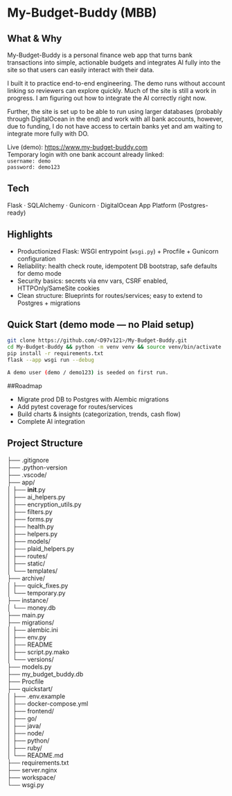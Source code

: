 # My-Budget-Buddy (MBB)

## What & Why
My-Budget-Buddy is a personal finance web app that turns bank transactions into simple, actionable budgets and integrates AI fully into the site so that users can easily interact with their data.  

I built it to practice end-to-end engineering. The demo runs without account linking so reviewers can explore quickly. Much of the site is still a work in progress. I am figuring out how to integrate the AI correctly right now.  

Further, the site is set up to be able to run using larger databases (probably through DigitalOcean in the end) and work with all bank accounts, however, due to funding, I do not have access to certain banks yet and am waiting to integrate more fully with DO.  

Live (demo): https://www.my-budget-buddy.com  
Temporary login with one bank account already linked:  
`username: demo`  
`password: demo123`

## Tech
Flask · SQLAlchemy · Gunicorn · DigitalOcean App Platform (Postgres-ready)

## Highlights
- Productionized Flask: WSGI entrypoint (`wsgi.py`) + Procfile + Gunicorn configuration  
- Reliability: health check route, idempotent DB bootstrap, safe defaults for demo mode  
- Security basics: secrets via env vars, CSRF enabled, HTTPOnly/SameSite cookies  
- Clean structure: Blueprints for routes/services; easy to extend to Postgres + migrations  

## Quick Start (demo mode — no Plaid setup)
```bash
git clone https://github.com/<D97v121>/My-Budget-Buddy.git
cd My-Budget-Buddy && python -m venv venv && source venv/bin/activate
pip install -r requirements.txt
flask --app wsgi run --debug

A demo user (demo / demo123) is seeded on first run.
```

##Roadmap

- Migrate prod DB to Postgres with Alembic migrations
- Add pytest coverage for routes/services
- Build charts & insights (categorization, trends, cash flow)
- Complete AI integration

## Project Structure

├── .gitignore  
├── .python-version  
├── .vscode/  
├── app/  
│   ├── __init__.py  
│   ├── ai_helpers.py  
│   ├── encryption_utils.py  
│   ├── filters.py  
│   ├── forms.py  
│   ├── health.py  
│   ├── helpers.py  
│   ├── models/  
│   ├── plaid_helpers.py  
│   ├── routes/  
│   ├── static/  
│   └── templates/  
├── archive/  
│   ├── quick_fixes.py  
│   └── temporary.py  
├── instance/  
│   └── money.db  
├── main.py  
├── migrations/  
│   ├── alembic.ini  
│   ├── env.py  
│   ├── README  
│   ├── script.py.mako  
│   └── versions/  
├── models.py  
├── my_budget_buddy.db  
├── Procfile  
├── quickstart/  
│   ├── .env.example  
│   ├── docker-compose.yml  
│   ├── frontend/  
│   ├── go/  
│   ├── java/  
│   ├── node/  
│   ├── python/  
│   ├── ruby/  
│   └── README.md  
├── requirements.txt  
├── server.nginx  
├── workspace/  
└── wsgi.py  
